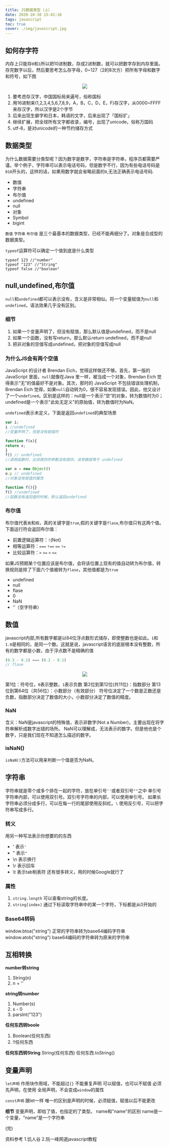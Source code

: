 ```yaml
---
title: JS数据类型（上）
date: 2020-10-30 15:41:16
tags: javascript
toc: true
cover: ./img/javascript.jpg
---
```

## __如何存字符__
内存上只能存`0`和`1`所以把10进制数，存成2进制数，就可以把数字存到内存里面。
存完数字以后，然后要思考怎么存字母，0~127（2的8次方）把所有字母和数字和符号，如下图
<!--more-->
<div align="center"><img src="./img/img1.png"></div>

1. 要考虑存汉字，中国国标局来遍号，俗称国标
2. 用16进制来(1,2,3,4,5,6,7,8,9，A，B，C，D，E，F)存汉字，从0000~FFFF来存汉字，所以汉字是2个字节
3. 后来出现生僻字和日本，韩语的文字，后来出现了「国标扩」
4. 继续扩展，把全球所有文字都收录，编号，出现了unicode，俗称万国码
5. utf-8，是对unicode的一种节约储存方式

## __数据类型__
为什么数据需要分类型呢？因为数字是数字，字符串是字符串，程序员都需要严谨。举个例子，字符串可以表示电话号码，但是数字不行，因为有些电话号码是`010`开头的，这样的话，如果用数字就会省略前面的`0`,无法正确表示电话号码.
* 数值
* 字符串
* 布尔值
* undefined
* null
* 对象
* Symbol
* bigint

`数值` `字符串` `布尔值` 是三个最基本的数据类型，已经不能再细分了。对象是合成型的数据类型。

`typeof`运算符可以确定一个值到底是什么类型
```
typeof 123 //"number"
typeof "123" //"String"
typeof false //"boolean"
```

## __null,undefined,布尔值__
`null`和`undefined`都可以表示没有，含义是非常相似。将一个变量赋值为`null`和`undefined`，语法效果几乎没有区别。
### __细节__
1. 如果一个变量声明了，但没有赋值，那么默认值是undefined，而不是null
2. 如果一个函数，没有写return，那么默认return undefined，而不是null
3. 把非对象的空值写成undefined，把对象的空值写成null

### __为什么JS会有两个空值__
JavaScript 的设计者 Brendan Eich，觉得这样做还不够。首先，第一版的 JavaScript 里面，`null`就像在Java 里一样，被当成一个对象，Brendan Eich 觉得表示“无”的值最好不是对象。其次，那时的 JavaScript 不包括错误处理机制，Brendan Eich 觉得，如果`null`自动转为0，很不容易发现错误。因此，他又设计了一个`undefined`。区别是这样的：null是一个表示“空”的对象，转为数值时为0；undefined是一个表示"此处无定义"的原始值，转为数值时为NaN。

`undefined`表示未定义，下面是返回`undefined`的典型场景
```javascript
var i;
i //undefined
//变量声明了，但是没有赋值时

function f(x){
return x;
}
f() // undefined
//调用函数时，应该提供的参数没有提供，该参数就等于 undefined

var o = new Object()
o.p // undefined
//对象没有赋值的属性

function f(){}
f() //undefined
//函数没有返回值的时候，默认返回undefined
```

### __布尔值__
布尔值代表`真`和`假`，真的关键字是`true`,假的关键字是`flase`,布尔值只有这两个值。
下面运行符会返回布尔值：
* 前置逻辑运算符：`!`(Not)
* 相等运算符：`===` `!==` `==` `!=`
* 比较运算符：`>` `>=` `<` `<=`

如果JS预期某个位置应该是布尔值，会将该位置上现有的值自动转为布尔值，转换规则是除了下面六个值被转为`flase`，其他值都是为`true`
* undefined
* null
* flase
* 0
* NaN
* ‘’（空字符串）

## __数值__
javascript内部,所有数字都是以64位浮点数形式储存，即使整数也是如此。`1`和`1.0`是相同的，是同一个数。这就是说，javascript语言的底层根本没有整数，所有的数字都是小数，由于浮点数不是精确的值
```javascript
(0.3 - 0.1) === (0.2 - 0.1)
// flase
```

<div align="center"><img src="./img/img2.png"></div>

第1位：符号位，`0`表示整数，`1`表示负数
第2位到第12位(共11位)：指数部分
第13位到第64位（共56位）：小数部分（有效部分）
符号位决定了一个数是正数还是负数，指数部分决定了数值的大小，小数部分决定了数值的精度。

### __NaN__
含义：NaN是javascript的特殊值，表示非数字(Not a Number)，主要出现在将字符串解析成数字出错的场所。
NaN可以理解成，无法表示的数字。但是他也是个数字，只是我们现在不知道怎么描述的数字。

### __isNaN()__
`isNaN()`方法可以用来判断一个值是否为NaN。

## __字符串__
字符串就是零个或多个排在一起的字符，放在单引号`''`或者双引号`""`之中
单引号字符串内部，可以使用双引号。双引号字符串的内部，可以使用单引号。
如果长字符串必须分成多行，可以在每一行的尾部使用反斜杠。`\`
使用反引号，可以把字符串写成多行。

### __转义__
用另一种写法表示你想要的的东西
* \' 表示`'`
* \" 表示`"`
* \n 表示换行
* \r 表示回车
* \t 表示tab制表符
还有很多转义，用的时候Google就行了

### __属性__
1. `string.length` 可以查看string的长度。
2. `string[index]` 通过下标读取字符串中的某一个字符，下标都是从0开始的

### __Base64转码__
window.btoa("string")
正常的字符串转为base64编码字符串
window.atob("string")
base64编码的字符串转为原来的字符串
## __互相转换__
__number转string__
1. String(n) 
2. n + '' 

__string转number__
1. Number(s)
2. s - 0
3. parsInt("123") 

__任何东西转boole__
1. Boolean(任何东西)
2. !!任何东西

__任何东西转String__
String(任何东西)
任何东西.toString()

## __变量声明__
`let声明`
作用块作用域，不能超过`{}`
不能重复声明
可以赋值，也可以不赋值
必须先声明，在使用
全局声明，不会变成`window`的属性

`const声明`
跟let一样
唯一的区别是声明的时候，必须赋值，赋值以后不能更改

__细节__
变量声明，即给了值，也指定的了类型。
name和"name"的区别
name是一个变量，“name”是一个字符串

(完)

资料参考
1.饥人谷
2.阮一峰网道javascript教程



